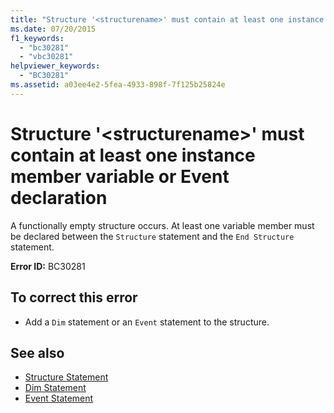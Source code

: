 ```yaml
---
title: "Structure '<structurename>' must contain at least one instance member variable or Event declaration"
ms.date: 07/20/2015
f1_keywords: 
  - "bc30281"
  - "vbc30281"
helpviewer_keywords: 
  - "BC30281"
ms.assetid: a03ee4e2-5fea-4933-898f-7f125b25824e
---
```

# Structure '\<structurename>' must contain at least one instance member variable or Event declaration
A functionally empty structure occurs. At least one variable member must be declared between the `Structure` statement and the `End Structure` statement.  
  
 **Error ID:** BC30281  
  
## To correct this error  
  
-   Add a `Dim` statement or an `Event` statement to the structure.  
  
## See also
- [Structure Statement](../../visual-basic/language-reference/statements/structure-statement.md)
- [Dim Statement](../../visual-basic/language-reference/statements/dim-statement.md)
- [Event Statement](../../visual-basic/language-reference/statements/event-statement.md)
